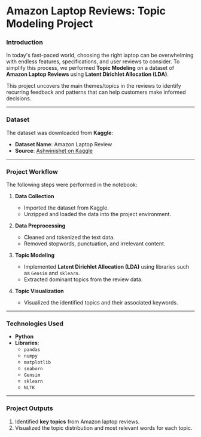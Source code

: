 # Amazon Laptop Reviews: Topic Modeling Project

### Introduction
In today's fast-paced world, choosing the right laptop can be overwhelming with endless features, specifications, and user reviews to consider. To simplify this process, we performed **Topic Modeling** on a dataset of **Amazon Laptop Reviews** using **Latent Dirichlet Allocation (LDA)**.

This project uncovers the main themes/topics in the reviews to identify recurring feedback and patterns that can help customers make informed decisions.

---

### Dataset
The dataset was downloaded from **Kaggle**:  
- **Dataset Name**: Amazon Laptop Review  
- **Source**: [Ashwinishet on Kaggle](https://www.kaggle.com/ashwinishet/amazon-laptop-review)

---

### Project Workflow
The following steps were performed in the notebook:

1. **Data Collection**
   - Imported the dataset from Kaggle.  
   - Unzipped and loaded the data into the project environment.

2. **Data Preprocessing**
   - Cleaned and tokenized the text data.  
   - Removed stopwords, punctuation, and irrelevant content.  

3. **Topic Modeling**
   - Implemented **Latent Dirichlet Allocation (LDA)** using libraries such as `Gensim` and `sklearn`.  
   - Extracted dominant topics from the review data.

4. **Topic Visualization**
   - Visualized the identified topics and their associated keywords.  

---

### Technologies Used
- **Python**
- **Libraries**:
   - `pandas`  
   - `numpy`  
   - `matplotlib`  
   - `seaborn`  
   - `Gensim`  
   - `sklearn`  
   - `NLTK`  

---

### Project Outputs
1. Identified **key topics** from Amazon laptop reviews.  
2. Visualized the topic distribution and most relevant words for each topic.  
